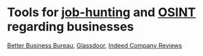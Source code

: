 
# Tools for [job-hunting](https://adequate.life/jobs-4/) and [OSINT](https://trendless.tech/osint/) regarding businesses

[Better Business Bureau](https://www.bbb.org/),
[Glassdoor](https://www.glassdoor.com/Community/index.htm),
[Indeed Company Reviews](https://www.indeed.com/companies)
